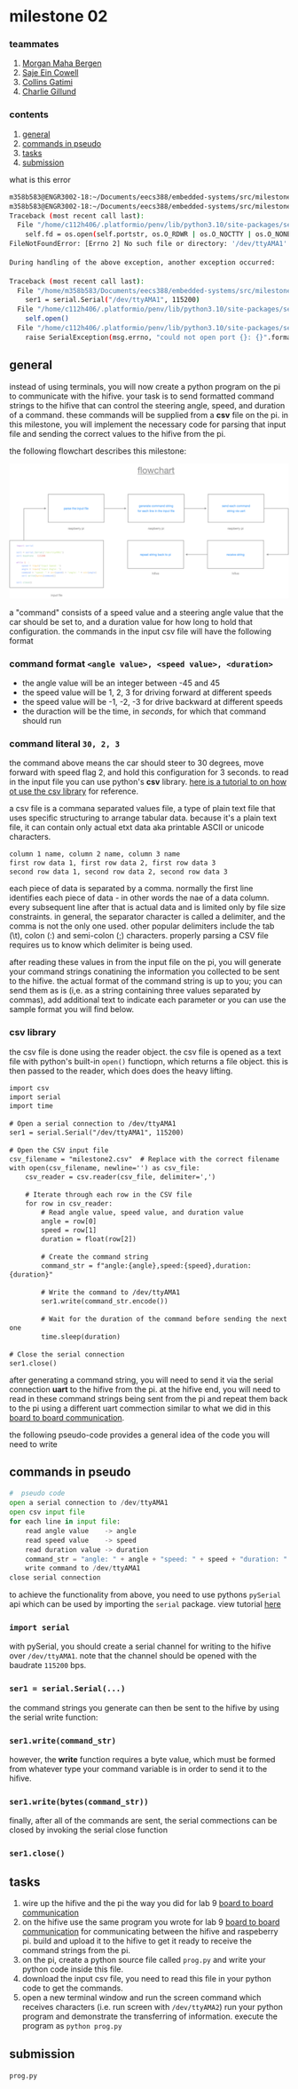 #  milestone 02

###  teammates

1. [Morgan Maha Bergen](https://github.com/MorganBergen)
2. [Saje Ein Cowell](https://github.com/sajeyyy)
3. [Collins Gatimi](https://github.com/Gatimio)
4. [Charlie Gillund](https://github.com/ChuckGills)

###  contents 

1.  [general](#general)
2.  [commands in pseudo](#commands-in-pseudo)
3.  [tasks](#tasks)
4.  [submission](#submission)

what is this error

```bash
m358b583@ENGR3002-18:~/Documents/eecs388/embedded-systems/src/milestone02/src$ python3 milestone2.csv 
m358b583@ENGR3002-18:~/Documents/eecs388/embedded-systems/src/milestone02/src$ python3 prog.py 
Traceback (most recent call last):
  File "/home/c112h406/.platformio/penv/lib/python3.10/site-packages/serial/serialposix.py", line 322, in open
    self.fd = os.open(self.portstr, os.O_RDWR | os.O_NOCTTY | os.O_NONBLOCK)
FileNotFoundError: [Errno 2] No such file or directory: '/dev/ttyAMA1'

During handling of the above exception, another exception occurred:

Traceback (most recent call last):
  File "/home/m358b583/Documents/eecs388/embedded-systems/src/milestone02/src/prog.py", line 5, in <module>
    ser1 = serial.Serial("/dev/ttyAMA1", 115200)
  File "/home/c112h406/.platformio/penv/lib/python3.10/site-packages/serial/serialutil.py", line 244, in __init__
    self.open()
  File "/home/c112h406/.platformio/penv/lib/python3.10/site-packages/serial/serialposix.py", line 325, in open
    raise SerialException(msg.errno, "could not open port {}: {}".format(self._port, msg))
```

##  general

instead of using terminals, you will now create a python program on the pi to communicate with the hifive.  your task is to send formatted command strings to the hifive that can control the steering angle, speed, and duration of a command.  these commands will be supplied from a **csv** file on the pi.  in this milestone, you will implement the necessary code for parsing that input file and sending the correct values to the hifive from the pi.

the following flowchart describes this milestone:

<img src="./assets/diagram.png">

a "command" consists of a speed value and a steering angle value that the car should be set to, and a duration value for how long to hold that configuration.  the commands in the input csv file will have the following format

### command format `<angle value>, <speed value>, <duration>`

-  the angle value will be an integer between -45 and 45
-  the speed value will be 1, 2, 3 for driving forward at different speeds
-  the speed value will be -1, -2, -3 for drive backward at different speeds
-  the duraction will be the time, in _seconds_, for which that command should run

### command literal `30, 2, 3`

the command above means the car should steer to 30 degrees, move forward with speed flag 2, and hold this configuration for 3 seconds.  to read in the input file you can use python's **csv** library.  [here is a tutorial to on how ot use the csv library](https://realpython.com/python-csv/) for reference.  

a csv file is a commana separated values file, a type of plain text file that uses specific structuring to arrange tabular data.  because it's a plain text file, it can contain only actual etxt data aka printable ASCII or unicode characters.

```
column 1 name, column 2 name, column 3 name
first row data 1, first row data 2, first row data 3
second row data 1, second row data 2, second row data 3
```

each piece of data is separated by a comma.  normally the first line identifies each piece of data - in other words the nae of a data column.  every subsequent line after that is actual data and is limited only by file size constraints.  in general, the separator character is called a delimiter, and the comma is not the only one used. other popular delimiters include the tab (\t), colon (:) and semi-colon (;) characters. properly parsing a CSV file requires us to know which delimiter is being used.

after reading these values in from the input file on the pi, you will generate your command strings conatining the information you collected to be sent to the hifive.  the actual format of the command string is up to you; you can send them as is (i,e. as a string containing three values separated by commas), add additional text to indicate each parameter or you can use the sample format you will find below.

###  csv library

the csv file is done using the reader object.  the csv file is opened as a text file with python's built-in `open()` functiopn, which returns a file object.  this is then passed to the reader, which does does the heavy lifting.

```
import csv
import serial
import time

# Open a serial connection to /dev/ttyAMA1
ser1 = serial.Serial("/dev/ttyAMA1", 115200)

# Open the CSV input file
csv_filename = "milestone2.csv"  # Replace with the correct filename
with open(csv_filename, newline='') as csv_file:
    csv_reader = csv.reader(csv_file, delimiter=',')
    
    # Iterate through each row in the CSV file
    for row in csv_reader:
        # Read angle value, speed value, and duration value
        angle = row[0]
        speed = row[1]
        duration = float(row[2])
        
        # Create the command string
        command_str = f"angle:{angle},speed:{speed},duration:{duration}"
        
        # Write the command to /dev/ttyAMA1
        ser1.write(command_str.encode())
        
        # Wait for the duration of the command before sending the next one
        time.sleep(duration)

# Close the serial connection
ser1.close()
```

after generating a command string, you will need to send it via the serial connection **uart** to the hifive from the pi.  at the hifive end, you will need to read in these command strings being sent from the pi and repeat them back to the pi using a different uart commection similar to what we did in this [board to board communication](../lab09/).

the following pseudo-code provides a general idea of the code you will need to write

##  commands in pseudo

```python
#  pseudo code
open a serial connection to /dev/ttyAMA1
open csv input file
for each line in input file:
    read angle value    -> angle
    read speed value    -> speed
    read duration value -> duration 
    command_str = "angle: " + angle + "speed: " + speed + "duration: " + duration
    write command to /dev/ttyAMA1
close serial connection
```

to achieve the functionality from above, you need to use pythons `pySerial` api which can be used by importing the `serial` package.  view tutorial [here](https://pyserial.readthedocs.io/en/latest/shortintro.html) 

###  `import serial`

with pySerial, you should create a serial channel for writing to the hifive over `/dev/ttyAMA1`.  note that the channel should be opened with the baudrate `115200` bps.

###  `ser1 = serial.Serial(...)`

the command strings you generate can then be sent to the hifive by using the serial write function:

###  `ser1.write(command_str)`

however, the **write** function requires a byte value, which must be formed from whatever type your command variable is in order to send it to the hifive.

###  `ser1.write(bytes(command_str))`

finally, after all of the commands are sent, the serial commections can be closed by invoking the serial close function 

###  `ser1.close()`

##  tasks 

1.  wire up the hifive and the pi the way you did for lab 9 [board to board communication](../lab09/) 
2.  on the hifive use the same program you wrote for lab 9 [board to board communication](../lab09/) for communicating between the hifive and raspeberry pi.  build and upload it to the hifive to get it ready to receive the command strings from the pi.
3.  on the pi, create a python source file called `prog.py` and write your python code inside this file.
4.  download the input csv file, you need to read this file in your python code to get the commands.
5.  open a new terminal window and run the screen command which receives characters (i.e. run screen with `/dev/ttyAMA2`) run your python program and demonstrate the transferring of information. execute the program as `python prog.py` 

##  submission

`prog.py`


